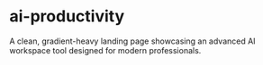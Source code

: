 # ai-productivity
A clean, gradient-heavy landing page showcasing an advanced AI workspace tool designed for modern professionals. 
